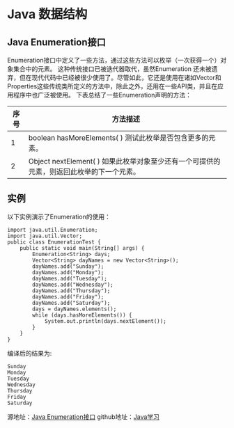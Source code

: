 
# Java 数据结构
## Java Enumeration接口
Enumeration接口中定义了一些方法，通过这些方法可以枚举（一次获得一个）对象集合中的元素。
这种传统接口已被迭代器取代，虽然Enumeration 还未被遗弃，但在现代代码中已经被很少使用了。尽管如此，它还是使用在诸如Vector和Properties这些传统类所定义的方法中，除此之外，还用在一些API类，并且在应用程序中也广泛被使用。 下表总结了一些Enumeration声明的方法：

| 序号  | 方法描述  | 
| ------ | ------ |
|1|boolean hasMoreElements( ) 测试此枚举是否包含更多的元素。|
|2|Object nextElement( ) 如果此枚举对象至少还有一个可提供的元素，则返回此枚举的下一个元素。|

## 实例
以下实例演示了Enumeration的使用：

```
import java.util.Enumeration;
import java.util.Vector;
public class EnumerationTest {
	public static void main(String[] args) {
		Enumeration<String> days;
		Vector<String> dayNames = new Vector<String>();
		dayNames.add("Sunday");
		dayNames.add("Monday");
		dayNames.add("Tuesday");
		dayNames.add("Wednesday");
		dayNames.add("Thursday");
		dayNames.add("Friday");
		dayNames.add("Saturday");
		days = dayNames.elements();
		while (days.hasMoreElements()) {
			System.out.println(days.nextElement());
		}
	}
}
```
编译后的结果为:
```
Sunday
Monday
Tuesday
Wednesday
Thursday
Friday
Saturday
```

源地址：[Java Enumeration接口](https://www.runoob.com/java/java-enumeration-interface.html)
github地址：[Java学习](https://github.com/shaveKevin/SKJAVALearning)
